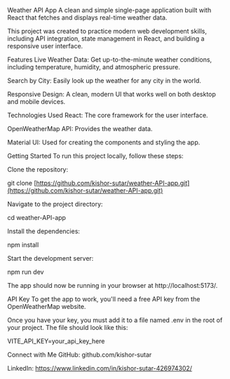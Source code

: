 Weather API App
A clean and simple single-page application built with React that fetches and displays real-time weather data.

This project was created to practice modern web development skills, including API integration, state management in React, and building a responsive user interface.

Features
Live Weather Data: Get up-to-the-minute weather conditions, including temperature, humidity, and atmospheric pressure.

Search by City: Easily look up the weather for any city in the world.

Responsive Design: A clean, modern UI that works well on both desktop and mobile devices.

Technologies Used
React: The core framework for the user interface.

OpenWeatherMap API: Provides the weather data.

Material UI: Used for creating the components and styling the app.

Getting Started
To run this project locally, follow these steps:

Clone the repository:

git clone [https://github.com/kishor-sutar/weather-API-app.git](https://github.com/kishor-sutar/weather-API-app.git)

Navigate to the project directory:

cd weather-API-app

Install the dependencies:

npm install

Start the development server:

npm run dev

The app should now be running in your browser at http://localhost:5173/.

API Key
To get the app to work, you'll need a free API key from the OpenWeatherMap website.

Once you have your key, you must add it to a file named .env in the root of your project. The file should look like this:

VITE_API_KEY=your_api_key_here

Connect with Me
GitHub: github.com/kishor-sutar

LinkedIn: https://www.linkedin.com/in/kishor-sutar-426974302/
